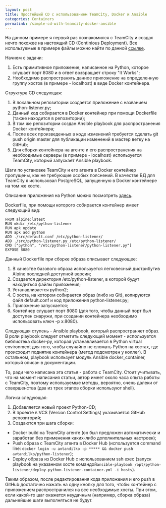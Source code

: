 ```yaml
---
layout: post
title: Простейший CD с использованием TeamCity, Docker и Ansible
categories: Containers
permalink: /simple-cd-with-teamcity-docker-ansible
---
```


На данном примере я первый раз познакомился с TeamCity и создал нечто похожее на настоящий CD (Continious Deployment).
Все используемые в примере файлы можно найти по данной [ссылке][1].

<!---excerpt-break-->
Начнем с задачи:
 1. Есть примитивное приложение, написанное на Python, которое слушает порт 8080 и в ответ возвращает строку "It Works";
 2. Необходимо распространять данное приложение на определенную группу хостов (в примере - localhost) в виде Docker контейнера.

Структура CD следующая:
 1. В локальном репозитории создается приложение с названием python-listener.py;
 2. Данный код собирается в Docker контейнер при помощи Dockerfile (также находится в репозитории);
 3. В том же репозитории создан Ansible playbook для распространения Docker контейнера;
 3. После всех произведенных в коде изменений требуется сделать git push origin master для публикации изменений в мастер ветку на GitHub;
 5. Для сборки контейнера на агенте и его распространения на необходимые серверы (в примере - localhost) используется TeamCity, который запускает Ansible playbook.

Шаги по установке TeamCity и его агента в Docker контейнер пропущены, как не требующие особых пояснений. В качестве БД для TeamCity я использовал PostgreSQL, запущенную в Docker контейнере на том же хосте.

Описание приложения на Python можно посмотреть [здесь][2].

Dockerfile, при помощи которого собирается контейнер имеет следующий вид:
```
FROM alpine:latest
RUN mkdir /etc/python-listener
RUN apk update
RUN apk add python
ADD ./src/default.conf /etc/python-listener/
ADD ./src/python-listener.py /etc/python-listener/
CMD ["python", "/etc/python-listener/python-listener.py"]
EXPOSE 8080
```

Данный Dockerfile при сборке образа описывает следующее: 
 1. В качестве базового образа используется легковесный дистрибутив Alpine последней доступной версии;
 2. Создается директория /etc/python-listener, в которой будут находиться файлы приложения;
 3. Устанавливается python2;
 4. С хоста, на котором собирается образ (либо из Git), копируются файл default.conf и код приложения python-listener.py;
 5. Приложение запускается;
 6. Контейнер слушает порт 8080 (для того, чтобы данный порт был доступен снаружи, при создании контейнера необходимо использовать ключ -p x:8080).

Следующая ступень - Ansible playbook, который распространяет образ. 
В роли playbook следует отметить следующий момент - используется библиотека docker-py, которая устанавливается в Python virtual environment для того, чтобы случайно не сломать Python на хостах, где происходит поднятие контейнера (метод подсмотрен у коллег). В остальном, playbook использует модуль Ansible docker_container, который описан в документации. 

То, ради чего написана эта статья - работа с TeamCity. Стоит учитывать, что на момент написания статьи, автор имеет около часа опыта работы с TeamCity, поэтому используемые методы, вероятно, очень далеки от совершенства (два из трех этапов сборки используют shell).

Логика следующая:
 1. Добавляется новый проект Python-CD;
 2. В проекте в VCS (Version Control Settings) указывается GitHub репозиторий;
 3. Создаются три шага сборки:
   * Docker build на TeamCity агенте (он был предложен автоматически и заработал без применения каких-либо дополнительных настроек);
   * Push образа с TeamCity агента в Docker Hub (используется command line: ```docker login -u avtandilko -p ***** && docker push avtandilko/python-listener```);
   * Deploy образа из Docker Hub с использованием ssh exec (запуск playbook на указанном хосте командой```ansible-playbook /opt/python-listener/deploy-python-listener-container.yml -i hosts```).

Таким образом, после редактирования кода приложения и его push в GitHub достаточно нажать на одну кнопку для того, чтобы контейнер с приложением распространился на все необходимые хосты. При этом, если какой-то шаг окажется неудачным (например, сборка образа) дальнейшие шаги выполняться не будут. 


 [1]: https://github.com/Avtandilko/Python-CD
 [2]: https://aboutnet.net/making-deb-packet-from-Python-file
